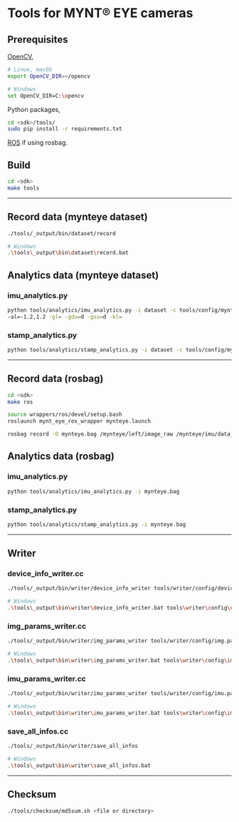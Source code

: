 # Tools for MYNT® EYE cameras

## Prerequisites

[OpenCV](https://opencv.org/),

```bash
# Linux, macOS
export OpenCV_DIR=~/opencv

# Windows
set OpenCV_DIR=C:\opencv
```

Python packages,

```bash
cd <sdk>/tools/
sudo pip install -r requirements.txt
```

[ROS](http://www.ros.org/) if using rosbag.

## Build

```bash
cd <sdk>
make tools
```

---

## Record data (mynteye dataset)

```bash
./tools/_output/bin/dataset/record

# Windows
.\tools\_output\bin\dataset\record.bat
```

## Analytics data (mynteye dataset)

### imu_analytics.py

```bash
python tools/analytics/imu_analytics.py -i dataset -c tools/config/mynteye/mynteye_config.yaml \
-al=-1.2,1.2 -gl= -gdu=d -gsu=d -kl=
```

### stamp_analytics.py

```bash
python tools/analytics/stamp_analytics.py -i dataset -c tools/config/mynteye/mynteye_config.yaml
```

---

## Record data (rosbag)

```bash
cd <sdk>
make ros
```

```bash
source wrappers/ros/devel/setup.bash
roslaunch mynt_eye_ros_wrapper mynteye.launch
```

```bash
rosbag record -O mynteye.bag /mynteye/left/image_raw /mynteye/imu/data_raw /mynteye/temp/data_raw
```

## Analytics data (rosbag)

### imu_analytics.py

```bash
python tools/analytics/imu_analytics.py -i mynteye.bag
```

### stamp_analytics.py

```bash
python tools/analytics/stamp_analytics.py -i mynteye.bag
```

---

## Writer

### device_info_writer.cc

```bash
./tools/_output/bin/writer/device_info_writer tools/writer/config/device.info

# Windows
.\tools\_output\bin\writer\device_info_writer.bat tools\writer\config\device.info
```

### img_params_writer.cc

```bash
./tools/_output/bin/writer/img_params_writer tools/writer/config/img.params

# Windows
.\tools\_output\bin\writer\img_params_writer.bat tools\writer\config\img.params
```

### imu_params_writer.cc

```bash
./tools/_output/bin/writer/imu_params_writer tools/writer/config/imu.params

# Windows
.\tools\_output\bin\writer\imu_params_writer.bat tools\writer\config\imu.params
```

### save_all_infos.cc

```bash
./tools/_output/bin/writer/save_all_infos

# Windows
.\tools\_output\bin\writer\save_all_infos.bat
```

---

## Checksum

```bash
./tools/checksum/md5sum.sh <file or directory>
```
